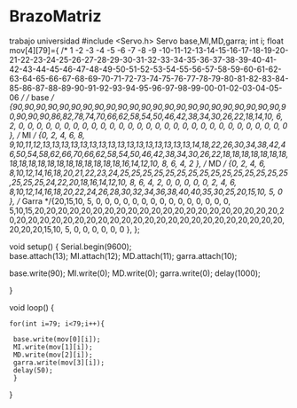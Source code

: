 # BrazoMatriz
trabajo universidad
#include <Servo.h>
Servo base,MI,MD,garra;
int i;
float mov[4][79]={
  /*          1 -2 -3 -4 -5 -6 -7 -8 -9 -10-11-12-13-14-15-16-17-18-19-20-21-22-23-24-25-26-27-28-29-30-31-32-33-34-35-36-37-38-39-40-41-42-43-44-45-46-47-48-49-50-51-52-53-54-55-56-57-58-59-60-61-62-63-64-65-66-67-68-69-70-71-72-73-74-75-76-77-78-79-80-81-82-83-84-85-86-87-88-89-90-91-92-93-94-95-96-97-98-99-00-01-02-03-04-05-06 */
 /* base */ {90,90,90,90,90,90,90,90,90,90,90,90,90,90,90,90,90,90,90,90,90,90,90,90,90,90,90,86,82,78,74,70,66,62,58,54,50,46,42,38,34,30,26,22,18,14,10, 6, 2, 0, 0, 0, 0, 0, 0, 0, 0, 0, 0, 0, 0, 0, 0, 0, 0, 0, 0, 0, 0, 0, 0, 0, 0, 0, 0, 0, 0, 0, 0 },
 /* MI */    {0, 2, 4, 6, 8, 9,10,11,12,13,13,13,13,13,13,13,13,13,13,13,13,13,13,13,13,14,18,22,26,30,34,38,42,46,50,54,58,62,66,70,66,62,58,54,50,46,42,38,34,30,26,22,18,18,18,18,18,18,18,18,18,18,18,18,18,18,18,18,18,18,18,16,14,12,10, 8, 6, 4, 2 },
 /* MD */    {0, 2, 4, 6, 8,10,12,14,16,18,20,21,22,23,24,25,25,25,25,25,25,25,25,25,25,25,25,25,25,25,25,25,25,24,22,20,18,16,14,12,10, 8, 6, 4, 2, 0, 0, 0, 0, 0, 2, 4, 6, 8,10,12,14,16,18,20,22,24,26,28,30,32,34,36,38,40,40,35,30,25,20,15,10, 5, 0 },
 /* Garra */{20,15,10, 5, 0, 0, 0, 0, 0, 0, 0, 0, 0, 0, 0, 0, 0, 0, 0, 5,10,15,20,20,20,20,20,20,20,20,20,20,20,20,20,20,20,20,20,20,20,20,20,20,20,20,20,20,20,20,20,20,20,20,20,20,20,20,20,20,20,20,20,20,20,20,20,20,20,20,15,10, 5, 0, 0, 0, 0, 0, 0 },
};

void setup() {
  Serial.begin(9600);   
  base.attach(13);
  MI.attach(12);
  MD.attach(11);
  garra.attach(10);

  
  base.write(90);
  MI.write(0);
  MD.write(0);
  garra.write(0);
  delay(1000);

}

void loop() {

    for(int i=79; i<79;i++){
     
     base.write(mov[0][i]);
     MI.write(mov[1][i]);
     MD.write(mov[2][i]);
     garra.write(mov[3][i]); 
     delay(50);  
     }

     
    
}
